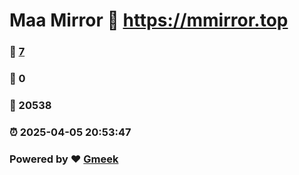 # Maa Mirror :link: https://mmirror.top 
### :page_facing_up: [7](https://mmirror.top/tag.html) 
### :speech_balloon: 0 
### :hibiscus: 20538 
### :alarm_clock: 2025-04-05 20:53:47 
### Powered by :heart: [Gmeek](https://github.com/Meekdai/Gmeek)
